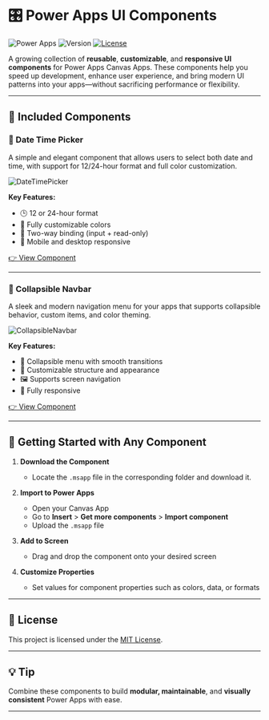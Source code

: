 # 🎛️ Power Apps UI Components

![Power Apps](https://img.shields.io/badge/built%20with-Power%20Apps-purple?style=flat-square)
![Version](https://img.shields.io/badge/status-Active-blue?style=flat-square)
[![License](https://img.shields.io/github/license/SantaRadovan/PowerAppsUI?style=flat-square)](../../LICENSE)

A growing collection of **reusable**, **customizable**, and **responsive UI components** for Power Apps Canvas Apps. These components help you speed up development, enhance user experience, and bring modern UI patterns into your apps—without sacrificing performance or flexibility.

---

## 🧩 Included Components

### 📅 Date Time Picker
A simple and elegant component that allows users to select both date and time, with support for 12/24-hour format and full color customization.

![DateTimePicker](https://github.com/user-attachments/assets/f8de758d-3479-430b-858d-61ca144494c0)

**Key Features:**
- 🕒 12 or 24-hour format
- 🎨 Fully customizable colors
- 🔁 Two-way binding (input + read-only)
- 📱 Mobile and desktop responsive

[👉 View Component](/DateTimePicker)

---

### 🧭 Collapsible Navbar
A sleek and modern navigation menu for your apps that supports collapsible behavior, custom items, and color theming.

![CollapsibleNavbar](https://github.com/user-attachments/assets/a84f5eb1-e876-492f-aa22-438d473bb6d0)

**Key Features:**
- 📂 Collapsible menu with smooth transitions
- 🧱 Customizable structure and appearance
- 🖼️ Supports screen navigation
- 📱 Fully responsive

[👉 View Component](/CollapsibleNavbar)

---

## 🚀 Getting Started with Any Component

1. **Download the Component**  
   - Locate the `.msapp` file in the corresponding folder and download it.

2. **Import to Power Apps**  
   - Open your Canvas App  
   - Go to **Insert** > **Get more components** > **Import component**  
   - Upload the `.msapp` file

3. **Add to Screen**  
   - Drag and drop the component onto your desired screen

4. **Customize Properties**  
   - Set values for component properties such as colors, data, or formats

---

## 📄 License

This project is licensed under the [MIT License](/LICENSE).

---

## 💡 Tip

Combine these components to build **modular, maintainable**, and **visually consistent** Power Apps with ease.

---
